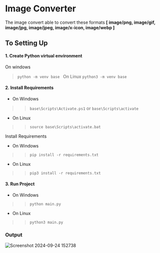 # **Image Converter**

The image convert able to convert these formats **[ image/png, image/gif, image/jpg, image/jpeg, image/x-icon, image/webp ]**

## To Setting Up

#### 1. Create Python virtual environment
On windows
> `python -m venv base `
On Linux
> `python3 -m venv base `


#### 2. Install Requirements
- On Windows
>> `base\Scripts\Activate.ps1` or  `base\Scripts\activate`

- On Linux
>> `source base\Scripts\activate.bat`

Install Requirements

- On Windows
>> `pip install -r requirements.txt`
- On Linux
>> `pip3 install -r requirements.txt`

#### 3. Run Project

- On Windows
>> `python main.py`

- On Linux
>> `python3 main.py`

### Output
![Screenshot 2024-09-24 152738](https://github.com/user-attachments/assets/0fa7c911-0abe-4174-b5e2-5e56a2ba2137)
